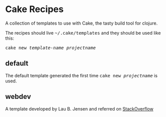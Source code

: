 # Cake Recipes

A collection of templates to use with Cake, the tasty build tool for clojure.

The recipes should live <tt>~/.cake/templates</tt> and they should be used like this:

<tt>cake new *template-name* *projectname*</tt>

## default

The default template generated the first time <tt>cake new *projectname*</tt> is used.

## webdev

A template developed by Lau B. Jensen and referred on [StackOverflow](http://stackoverflow.com/questions/5510851/running-clojure-web-applications-in-production)

